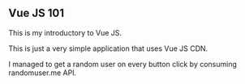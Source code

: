## Vue JS 101

This is my introductory to Vue JS. 

This is just a very simple application that uses Vue JS CDN.

I managed to get a random user on every button click by consuming randomuser.me API.
